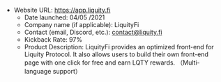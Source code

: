 - Website URL: https://app.liquity.fi
  - Date launched: 04/05 /2021 
  - Company name (if applicable): LiquityFi
  - Contact (email, Discord, etc.): contact@liquity.fi
  - Kickback Rate: 97% 
  - Product Description: LiquityFi provides an optimized front-end for Liquity Protocol. It also allows users to build their own front-end page with one click for free and earn LQTY rewards. （Multi-language support）
